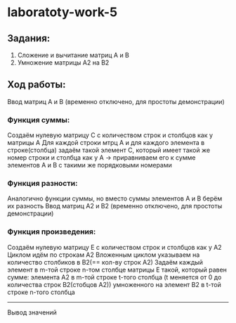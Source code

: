 # laboratoty-work-5
## Задания:
 1. Сложение и вычитание матриц А и В 
 2. Умножение матрицы А2 на В2
## Ход работы:
Ввод матриц A и B (временно отключено, для простоты демонстрации)
### Функция суммы:
Создаём нулевую матрицу C с количеством строк и столбцов как у матрицы A
Для каждой строки мтрц А и для каждого элемента в строке(столбца) задаём такой элемент С,
который имеет такой же номер строки и столбца как у А -> приравниваем его 
к сумме элементов А и B с такими же порядковыми номерами
### Функция разности:
Аналогично функции суммы, но вместо суммы элементов A и B берём их разность
Ввод матриц A2 и B2 (временно отключено, для простоты демонстрации)
### Функция произведения:
Создаём нулевую матрицу E с количеством строк и столбцов как у A2
Циклом идём по строкам A2
Вложенным циклом указываем на количество столбиков в B2(== кол-ву строк A2)
Задаём каждый элемент в m-той строке n-том столбце матрицы Е такой, 
который равен сумме:
элемента A2 в m-той строке t-того столбца
(t меняется от 0 до количества строк B2(стобцов A2))
умноженного на элемент B2 в t-той строке n-того столбца
___
Вывод значений
